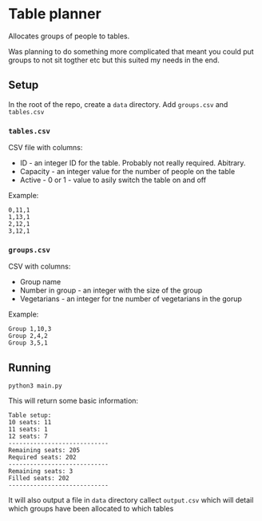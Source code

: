 # Table planner

Allocates groups of people to tables.

Was planning to do something more complicated that meant you could put groups to not sit togther etc but this suited my needs in the end.

## Setup

In the root of the repo, create a `data` directory. Add `groups.csv` and `tables.csv`

### `tables.csv`
CSV file with columns: 
* ID - an integer ID for the table. Probably not really required. Abitrary.
* Capacity - an integer value for the number of people on the table
* Active - 0 or 1 - value to asily switch the table on and off

Example:
```
0,11,1
1,13,1
2,12,1
3,12,1
```

### `groups.csv`
CSV with columns:
* Group name
* Number in group - an integer with the size of the group
* Vegetarians - an integer for tne number of vegetarians in the gorup

Example:
```
Group 1,10,3
Group 2,4,2
Group 3,5,1
```

## Running
```
python3 main.py
```
This will return some basic information:
```
Table setup:
10 seats: 11
11 seats: 1
12 seats: 7
----------------------------
Remaining seats: 205
Required seats: 202
----------------------------
Remaining seats: 3
Filled seats: 202
----------------------------
```
It will also output a file in `data` directory callect `output.csv` which will detail which groups have been allocated to which tables
